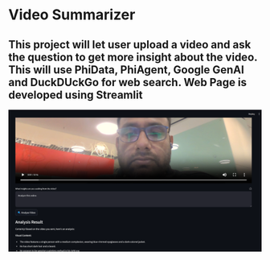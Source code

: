 # Video Summarizer 
## This project will let user upload a video and ask the question to get more insight about the video. This will use PhiData, PhiAgent, Google GenAI and DuckDUckGo for web search. Web Page is developed using Streamlit
<img src="VideoSummarizerTestResult.png" alt="My Image" title="My Image Title" />
